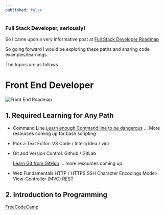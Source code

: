 ```yaml
---
published: false
---
```

### Full Stack Developer, seriously!

So I came upon a very informative post at [Full Stack Developer Roadmap](https://levelup.gitconnected.com/the-2020-web-developer-roadmap-76503ddfb327 "The 2020 developer roadmap")

So going forward I would be exploring these paths and sharing code examples/learnings.

The topics are as follows

# **Front End Developer**
![Front End Roadmap]({{site.baseurl}}/images/frontend-roadmap.png)

## 1. Required Learning for Any Path

- Command Line
[Learn enough Command line to be dangerous](https://www.learnenough.com/command-line-tutorial)
... More resources coming up for bash scripting

- Pick a Text Editor: VS Code / Intellij Idea / vim

- Git and Version Control: Github / GitLab

	[Learn Git from GitHub](https://www.learnenough.com/command-line-tutorial)
... more resources coming up

- Web Fundamentals
  HTTP / HTTPS
  SSH
  Character Encodings
  Model-View-Controller (MVC)
  REST
 
## 2. Introduction to Programming

[FreeCodeCamp](https://freecodecamp.org)
